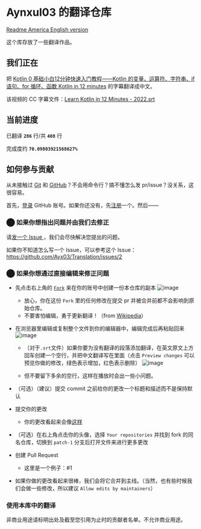 # Aynxul03 的翻译仓库
[Readme America English version](https://github.com/Ayx03/Translation/blob/main/README-en_US.md)

这个库存放了一些翻译作品。
## 我们正在
把 [Kotlin 0 基础小白12分钟快速入门教程——Kotlin 的变量、运算符、字符串、if 语句、for 循环、函数 Kotlin in 12 minutes](https://www.bilibili.com/video/BV11L411K7R9/) 的字幕翻译成中文。

该视频的 CC 字幕文件：[Learn Kotlin in 12 Minutes - 2022.srt](https://github.com/Ayx03/Translation/blob/main/Learn%20Kotlin%20in%2012%20Minutes%20-%202022.srt)
## 当前进度
已翻译 **`286`** 行/共 **`408`** 行

完成度约 **`70.09803921568627%`**

## 如何参与贡献
从未接触过 [Git](https://git-scm.com/) 和 [GitHub](https://github.com/)？不会用命令行？搞不懂怎么发 pr/issue？没关系，这很容易。

首先，[登录](https://github.com/login?return_to=https%3A%2F%2Fgithub.com%2Fsignup%3Fref_cta%3DSign%2Bup%26ref_loc%3Dheader%2Blogged%2Bout%26ref_page%3D%252F%26source%3Dheader-home) GitHub 账号。如果你还没有，先[注册](https://github.com/signup?ref_cta=Sign+up&ref_loc=header+logged+out&ref_page=%2F&source=header-home)一个。然后——
### ⬤ 如果你想指出问题并由我们去修正
请[发一个 Issue ](https://github.com/Ayx03/Translation/issues/new)，我们会尽快解决您提出的问题。

如果你不知道怎么写一个 Issue，可以参考这个 Issue：<https://github.com/Ayx03/Translation/issues/2>
### ⬤ 如果你想通过直接编辑来修正问题
- 先点击右上角的 [`Fork`](https://github.com/Ayx03/Translation/fork) 来在你的账号中创建一份本仓库的副本
![image](https://user-images.githubusercontent.com/75155322/178154644-6aa1eda9-7bd0-4923-95e1-c833bb52a5f4.png)

   - 放心，你在这份 `Fork` 里的任何修改在提交 pr 并被合并前都不会影响到原始仓库。
   - 不要害怕编辑，勇于更新翻译！（from [Wikipedia](https://www.wikipedia.org/)）
- 在浏览器里编辑或复制整个文件到你的编辑器中，编辑完成后再粘贴回来
![image](https://user-images.githubusercontent.com/75155322/178154778-fe578a37-f24e-42f3-a143-48c72c647ec4.png)
  - （对于`.srt`文件）如果你要为没有翻译的段落添加翻译，在英文原文上方回车创建一个空行，并把中文翻译写在里面（点击 `Preview changes` 可以预览你做的修改，绿色表示增加，红色表示删除）
  ![image](https://user-images.githubusercontent.com/75155322/178154794-5195fff4-0277-408c-aafe-5e16ce843248.png)

  - 但不要留下多余的空行，这样在播放时会出一些小问题。
- （可选）（建议）提交 commit 之前给你的更改一个标题和描述而不是保持默认
- 提交你的更改
  - 你的更改看起来会像[这样](https://github.com/Ayx03/Translation/pull/1/commits/2e60e6e6976d711fd8b71c662629e9944f4d9061)
- （可选）在右上角点击你的头像，选择 `Your repositories` 并找到 fork 的同名仓库，切换到 `patch-1` 分支后打开文件来进行更多更改
- 创建 Pull Request
  - 这里是一个例子：#1
- 如果你做的更改看起来很棒，我们会将它合并到主线。（当然，也有些时候我们会做一些修改，所以建议 `Allow edits by maintainers`）
### 使用本库中的翻译
非商业用途请标明出处及截至您引用为止时的贡献者名单。不允许商业用途。
